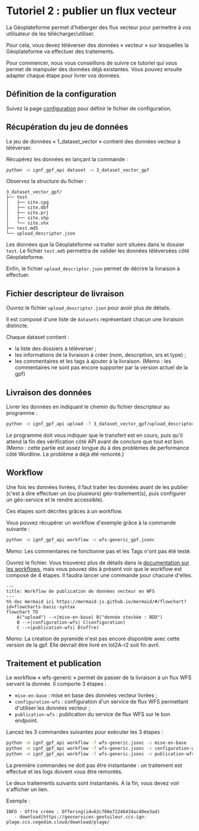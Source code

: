 # Tutoriel 2 : publier un flux vecteur

La Géoplateforme permet d'héberger des flux vecteur pour permettre à vos utilisateur de les télécharger/utiliser.

Pour cela, vous devez téléverser des données « vecteur » sur lesquelles la Géoplateforme va effectuer des traitements.

Pour commencer, nous vous conseillons de suivre ce tutoriel qui vous permet de manipuler des données déjà existantes. Vous pouvez ensuite adapter chaque étape pour livrer vos données.

## Définition de la configuration

Suivez la page [configuration](configuration.md) pour définir le fichier de configuration.

## Récupération du jeu de données

Le jeu de données « 1_dataset_vector » contient des données vecteur à téléverser.

Récupérez les données en lançant la commande :

```sh
python -m ignf_gpf_api dataset -n 3_dataset_vector_gpf
```

Observez la structure du fichier :

```
3_dataset_vector_gpf/
├── test
│   ├── site.cpg
│   ├── site.dbf
│   ├── site.prj
│   ├── site.shp
│   └── site.shx
├── test.md5
└── upload_descriptor.json
```

Les données que la Géoplateforme va traiter sont situées dans le dossier `test`.
Le fichier `test.md5` permettra de valider les données téléversées côté Géoplateforme.

Enfin, le fichier `upload_descriptor.json` permet de décrire la livraison à effectuer.

## Fichier descripteur de livraison

Ouvrez le fichier `upload_descriptor.json` pour avoir plus de détails.

Il est composé d'une liste de `datasets` représentant chacun une livraison distincte.

Chaque dataset contient :

* la liste des dossiers à téléverser ;
* les informations de la livraison à créer (nom, description, srs et type) ;
* les commentaires et les tags à ajouter à la livraison. (Memo : les commentaires ne sont pas encore supporter par la version actuel de la gpf)

## Livraison des données

Livrer les données en indiquant le chemin du fichier descripteur au programme :

```sh
python -m ignf_gpf_api upload -f 3_dataset_vector_gpf/upload_descriptor.json
```

Le programme doit vous indiquer que le transfert est en cours, puis qu'il attend la fin des vérification côté API avant de conclure que tout est bon. (Memo : cette partie est assez longue du à des problèmes de performance côté Wordline. Le problème a déjà été remonté.)

## Workflow

Une fois les données livrées, il faut traiter les données avant de les publier (c'est à dire effectuer un (ou plusieurs) géo-traitement(s),
puis configurer un géo-service et le rendre accessible).

Ces étapes sont décrites grâces à un workflow.

Vous pouvez récupérer un workflow d'exemple grâce à la commande suivante :

```sh
python -m ignf_gpf_api workflow -n wfs-generic_gpf.jsonc
```

Memo: Les commentaires ne fonctionne pas et les Tags n'ont pas été testé.

Ouvrez le fichier. Vous trouverez plus de détails dans la [documentation sur les workflows](workflow.md), mais vous pouvez dès à présent voir que le workflow est composé de 4 étapes. Il faudra lancer une commande pour chacune d'elles.

```mermaid
---
title: Workflow de publication de données vecteur en WFS
---
%% doc mermaid ici https://mermaid-js.github.io/mermaid/#/flowchart?id=flowcharts-basic-syntax
flowchart TD
    A("upload") -->|mise-en-base| B("donnée stockée : BDD")
    B -->|configuration-wfs| C(configuration)
    C -->|publication-wfs| D(offre)
```
Memo: La création de pyramide n'est pas encore disponible avec cette version de la gpf. Elle devrait être livré en lot2A-r2 soit fin avril.

## Traitement et publication

Le workflow « wfs-generic » permet de passer de la livraison à un flux WFS servant la donnée. Il comporte 3 étapes :

* `mise-en-base` : mise en base des données vecteur livrées ;
* `configuration-wfs` : configuration d'un service de flux WFS permettant d'utiliser les données vecteur ;
* `publication-wfs` : publication du service de flux WFS sur le bon endpoint.

Lancez les 3 commandes suivantes pour exécuter les 3 étapes :

```sh
python -m ignf_gpf_api workflow -f wfs-generic.jsonc -s mise-en-base
python -m ignf_gpf_api workflow -f wfs-generic.jsonc -s configuration-wfs
python -m ignf_gpf_api workflow -f wfs-generic.jsonc -s publication-wfs
```

La première commandes ne doit pas être instantanée : un traitement est effectué et les logs doivent vous être remontés.

Le deux traitements suivants sont instantanés. A la fin, vous devez voir s'afficher un lien.

Exemple :

```
INFO - Offre créée : Offering(id=62c708e72246434ac40ee3ad)
   - download|https://geoservices-geotuileur.ccs-ign-plage.ccs.cegedim.cloud/download/plage/
```
